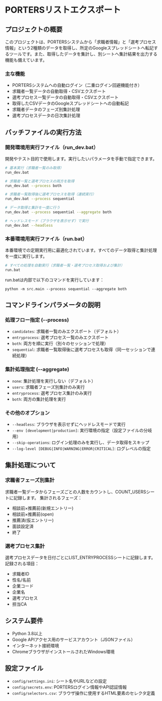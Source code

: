# PORTERSリストエクスポート

## プロジェクトの概要
このプロジェクトは、PORTERSシステムから「求職者情報」と「選考プロセス情報」という2種類のデータを取得し、所定のGoogleスプレッドシートへ転記するツールです。また、取得したデータを集計し、別シートへ集計結果を出力する機能も備えています。

### 主な機能
- PORTERSシステムへの自動ログイン（二重ログイン回避機能付き）
- 求職者一覧データの自動取得・CSVエクスポート
- 選考プロセス一覧データの自動取得・CSVエクスポート
- 取得したCSVデータのGoogleスプレッドシートへの自動転記
- 求職者データのフェーズ別集計処理
- 選考プロセスデータの日次集計処理

## バッチファイルの実行方法

### 開発環境用実行ファイル（run_dev.bat）
開発やテスト目的で使用します。実行したいパラメータを手動で指定できます。

```bash
# 基本実行（求職者一覧のみ取得）
run_dev.bat

# 求職者一覧と選考プロセスの両方を取得
run_dev.bat --process both

# 求職者一覧取得後に選考プロセスを取得（連続実行）
run_dev.bat --process sequential

# データ取得と集計を一度に行う
run_dev.bat --process sequential --aggregate both

# ヘッドレスモード（ブラウザを表示せず）で実行
run_dev.bat --headless
```

### 本番環境用実行ファイル（run.bat）
本番環境での定期実行用に最適化されています。すべてのデータ取得と集計処理を一度に実行します。

```bash
# すべての処理を自動実行（求職者一覧・選考プロセス取得および集計）
run.bat
```

run.batは内部で以下のコマンドを実行しています：
```
python -m src.main --process sequential --aggregate both
```

## コマンドラインパラメータの説明

### 処理フロー指定 (--process)
- `candidates`: 求職者一覧のみエクスポート（デフォルト）
- `entryprocess`: 選考プロセス一覧のみエクスポート
- `both`: 両方を順に実行（別々のセッションで処理）
- `sequential`: 求職者一覧取得後に選考プロセスも取得（同一セッションで連続処理）

### 集計処理指定 (--aggregate)
- `none`: 集計処理を実行しない（デフォルト）
- `users`: 求職者フェーズ別集計のみ実行
- `entryprocess`: 選考プロセス集計のみ実行
- `both`: 両方の集計処理を実行

### その他のオプション
- `--headless`: ブラウザを表示せずにヘッドレスモードで実行
- `--env [development|production]`: 実行環境の指定（設定ファイルの分岐用）
- `--skip-operations`: ログイン処理のみを実行し、データ取得をスキップ
- `--log-level [DEBUG|INFO|WARNING|ERROR|CRITICAL]`: ログレベルの指定

## 集計処理について

### 求職者フェーズ別集計
求職者一覧データからフェーズごとの人数をカウントし、COUNT_USERSシートに記録します。
集計されるフェーズ：
- 相談前×推薦前(新規エントリー)
- 相談前×推薦前(open)
- 推薦済(仮エントリー)
- 面談設定済
- 終了

### 選考プロセス集計
選考プロセスデータを日付ごとにLIST_ENTRYPROCESSシートに記録します。
記録される項目：
- 求職者ID
- 性名/名前
- 企業コード
- 企業名
- 選考プロセス
- 担当CA

## システム要件
- Python 3.8以上
- Google APIアクセス用のサービスアカウント（JSONファイル）
- インターネット接続環境
- ChromeブラウザがインストールされたWindows環境

## 設定ファイル
- `config/settings.ini`: シート名やURLなどの設定
- `config/secrets.env`: PORTERSログイン情報やAPI認証情報
- `config/selectors.csv`: ブラウザ操作に使用するHTML要素のセレクタ定義

